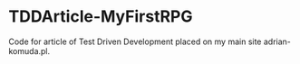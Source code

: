 # TDDArticle-MyFirstRPG
Code for article of Test Driven Development placed on my main site adrian-komuda.pl.
